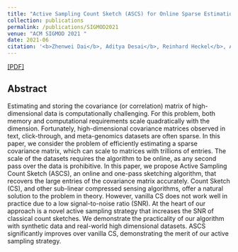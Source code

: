 ```yaml
---
title: "Active Sampling Count Sketch (ASCS) for Online Sparse Estimation of a Trillion Scale Covariance Matrix"
collection: publications
permalink: /publications/SIGMOD2021
venue: "ACM SIGMOD 2021 "
date: 2021-06
citation: '<b>Zhenwei Dai</b>, Aditya Desai</b>, Reinhard Heckel</b>, Anshumali Shrivastava. <b>ACM SIGMOD 2021.</b>'
---
```


[[PDF]](https://arxiv.org/pdf/2010.15951.pdf)

## Abstract
Estimating and storing the covariance (or correlation) matrix of high-dimensional data is computationally challenging. For this problem, both memory and computational requirements scale quadratically with the dimension. Fortunately, high-dimensional covariance matrices observed in text, click-through, and meta-genomics datasets are often sparse. In this paper, we consider the problem of efficiently estimating a sparse covariance matrix, which can scale to matrices with trillions of entries. The scale of the datasets requires the algorithm to be online, as any second pass over the data is prohibitive. In this paper, we propose Active Sampling Count Sketch (ASCS), an online and one-pass sketching algorithm, that recovers the large entries of the covariance matrix accurately. Count Sketch (CS), and other sub-linear compressed sensing algorithms, offer a natural solution to the problem in theory. However, vanilla CS does not work well in practice due to a low signal-to-noise ratio (SNR). At the heart of our approach is a novel active sampling strategy that increases the SNR of classical count sketches. We demonstrate the practicality of our algorithm with synthetic data and real-world high dimensional datasets. ASCS significantly improves over vanilla CS, demonstrating the merit of our active sampling strategy.